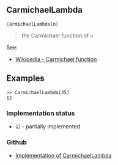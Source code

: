 ## CarmichaelLambda

```
CarmichaelLambda(n)
```

>  the Carmichael function of `n`
 
See:  
* [Wikipedia - Carmichael function](https://en.wikipedia.org/wiki/Carmichael_function)

## Examples

```
>> CarmichaelLambda(35)
12
```






### Implementation status

* &#x2611; - partially implemented

### Github

* [Implementation of CarmichaelLambda](https://github.com/axkr/symja_android_library/blob/master/symja_android_library/matheclipse-core/src/main/java/org/matheclipse/core/builtin/NumberTheory.java#L624) 
